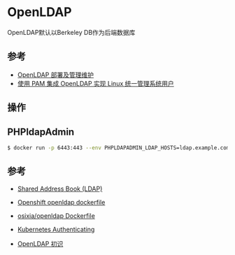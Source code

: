 # OpenLDAP

OpenLDAP默认以Berkeley DB作为后端数据库

## 参考

* [OpenLDAP 部署及管理维护](https://www.cnblogs.com/37Y37/p/9315945.html)
* [使用 PAM 集成 OpenLDAP 实现 Linux 统一管理系统用户](https://www.ibm.com/developerworks/cn/linux/1406_liulz_pamopenldap/)

## 操作



## PHPldapAdmin

```sh
$ docker run -p 6443:443 --env PHPLDAPADMIN_LDAP_HOSTS=ldap.example.com --detach osixia/phpldapadmin:0.7.1
```

## 参考

* [Shared Address Book (LDAP)](http://www.brennan.id.au/20-Shared_Address_Book_LDAP.html)

* [Openshift openldap dockerfile](https://github.com/openshift/origin/tree/master/images/openldap)
* [osixia/openldap Dockerfile](https://github.com/osixia/docker-openldap)
* [Kubernetes Authenticating](https://kubernetes.io/docs/admin/authentication/)

* [OpenLDAP 初识](https://blog.mallux.me/2017/03/03/openldap/)